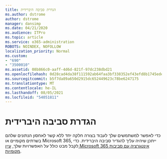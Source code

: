```yaml
---
title: הגדרת סביבה היברידית
ms.author: dstrome
author: dstrome
manager: dansimp
ms.date: 04/21/2020
ms.audience: ITPro
ms.topic: article
ms.service: o365-administration
ROBOTS: NOINDEX, NOFOLLOW
localization_priority: Normal
ms.custom:
- "690"
- "3500010"
ms.assetid: 08b866c0-aaff-4d6d-821f-97dc238dbd21
ms.openlocfilehash: 0d28cad4da38f111592ab64faa3bf338352ef43efd8b1745ede3498efffb9a4f
ms.sourcegitcommit: b5f7da89a650d2915dc652449623c78be6247175
ms.translationtype: MT
ms.contentlocale: he-IL
ms.lasthandoff: 08/05/2021
ms.locfileid: "54051811"
---
```

# <a name="setting-up-a-hybrid-environment"></a>הגדרת סביבה היברידית

כדי לאפשר למשתמשים שלך לעבוד בצורה חלקה יחד ללא קשר לאחסון הנתונים שלהם בשרתים מקומיים או Microsoft 365, ייתכן שיהיה עליך להגדיר סביבה היברידית. כדי לקבל מבט כולל על האפשרויות שלך, [עיין Microsoft 365 אינטגרציה עם סביבות מקומיות](https://docs.microsoft.com/office365/enterprise/office-365-integration).
  